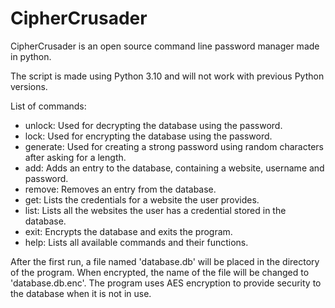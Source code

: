 # CipherCrusader
CipherCrusader is an open source command line password manager made in python.

The script is made using Python 3.10 and will not work with previous Python versions.

List of commands:
  - unlock: Used for decrypting the database using the password.
  - lock: Used for encrypting the database using the password.
  - generate: Used for creating a strong password using random characters after asking for a length.
  - add: Adds an entry to the database, containing a website, username and password.
  - remove: Removes an entry from the database.
  - get: Lists the credentials for a website the user provides.
  - list: Lists all the websites the user has a credential stored in the database.
  - exit: Encrypts the database and exits the program.
  - help: Lists all available commands and their functions.

After the first run, a file named 'database.db' will be placed in the directory of the program. When encrypted, the name of the file will be changed to 'database.db.enc'. The program uses AES encryption to provide security to the database when it is not in use.
